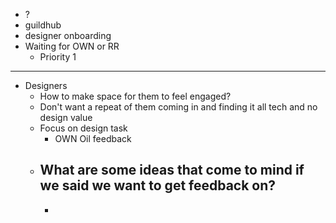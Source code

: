 - ?
- guildhub
- designer onboarding
- Waiting for OWN or RR
	- Priority 1
- ---
- Designers
	- How to make space for them to feel engaged?
	- Don't want a repeat of them coming in and finding it all tech and no design value
	- Focus on design task
		- OWN Oil feedback
	- What are some ideas that come to mind if we said we want to get feedback on?
		-
		-